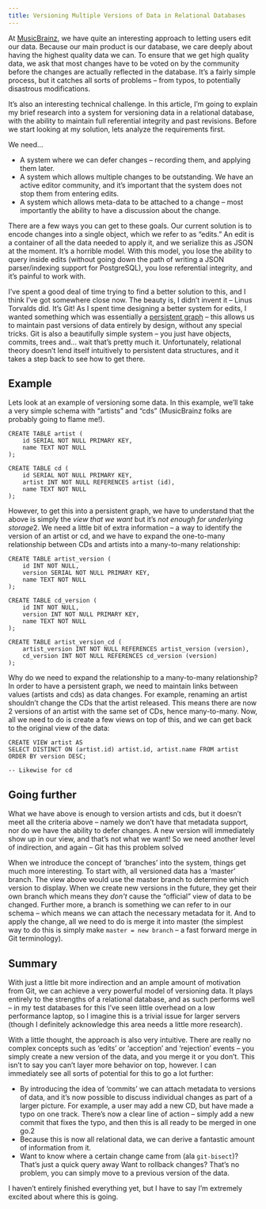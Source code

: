 ```yaml
---
title: Versioning Multiple Versions of Data in Relational Databases
---
```


At [MusicBrainz](http://musicbrainz.org/), we have quite an interesting approach
to letting users edit our data. Because our main product is our database, we
care deeply about having the highest quality data we can. To ensure that we get
high quality data, we ask that most changes have to be voted on by the community
before the changes are actually reflected in the database. It’s a fairly simple
process, but it catches all sorts of problems – from typos, to potentially
disastrous modifications.

It’s also an interesting technical challenge. In this article, I’m going to
explain my brief research into a system for versioning data in a relational
database, with the ability to maintain full referential integrity and past
revisions. Before we start looking at my solution, lets analyze the requirements
first.

We need…

- A system where we can defer changes – recording them, and applying them later.
- A system which allows multiple changes to be outstanding. We have an active
editor community, and it’s important that the system does not stop them from
entering edits.
- A system which allows meta-data to be attached to a change – most importantly
the ability to have a discussion about the change.

There are a few ways you can get to these goals. Our current solution is to
encode changes into a single object, which we refer to as “edits.” An edit is a
container of all the data needed to apply it, and we serialize this as JSON at
the moment. It’s a horrible model. With this model, you lose the ability to
query inside edits (without going down the path of writing a JSON
parser/indexing support for PostgreSQL), you lose referential integrity, and
it’s painful to work with.

I’ve spent a good deal of time trying to find a better solution to this, and I
think I’ve got somewhere close now. The beauty is, I didn’t invent it – Linus
Torvalds did. It’s Git! As I spent time designing a better system for edits, I
wanted something which was essentially a
[persistent graph](http://en.wikipedia.org/wiki/Persistent_data_structure) –
this allows us to maintain past versions of data entirely by design, without any
special tricks. Git is also a beautifully simple system – you just have objects,
commits, trees and… wait that’s pretty much it. Unfortunately, relational theory
doesn’t lend itself intuitively to persistent data structures, and it takes a
step back to see how to get there.

## Example

Lets look at an example of versioning some data. In this example, we’ll take a
very simple schema with “artists” and “cds” (MusicBrainz folks are probably
going to flame me!).

    CREATE TABLE artist (
        id SERIAL NOT NULL PRIMARY KEY,
        name TEXT NOT NULL
    );

    CREATE TABLE cd (
        id SERIAL NOT NULL PRIMARY KEY,
        artist INT NOT NULL REFERENCES artist (id),
        name TEXT NOT NULL
    );

However, to get this into a persistent graph, we have to understand that the
above is simply the *view that we want* but it’s *not enough for underlying
storage*2. We need a little bit of extra information – a way to identify the
version of an artist or cd, and we have to expand the one-to-many relationship
between CDs and artists into a many-to-many relationship:

    CREATE TABLE artist_version (
        id INT NOT NULL,
        version SERIAL NOT NULL PRIMARY KEY,
        name TEXT NOT NULL
    );

    CREATE TABLE cd_version (
        id INT NOT NULL,
        version INT NOT NULL PRIMARY KEY,
        name TEXT NOT NULL
    );

    CREATE TABLE artist_version_cd (
        artist_version INT NOT NULL REFERENCES artist_version (version),
        cd_version INT NOT NULL REFERENCES cd_version (version)
    );

Why do we need to expand the relationship to a many-to-many relationship? In
order to have a persistent graph, we need to maintain links between values
(artists and cds) as data changes. For example, renaming an artist shouldn’t
change the CDs that the artist released. This means there are now 2 versions of
an artist with the same set of CDs, hence many-to-many. Now, all we need to do
is create a few views on top of this, and we can get back to the original view
of the data:

    CREATE VIEW artist AS
    SELECT DISTINCT ON (artist.id) artist.id, artist.name FROM artist
    ORDER BY version DESC;

    -- Likewise for cd

## Going further

What we have above is enough to version artists and cds, but it doesn’t meet all
the criteria above – namely we don’t have that metadata support, nor do we have
the ability to defer changes. A new version will immediately show up in our
view, and that’s not what we want! So we need another level of indirection, and
again – Git has this problem solved

When we introduce the concept of ‘branches’ into the system, things get much
more interesting. To start with, all versioned data has a ‘master’ branch. The
view above would use the master branch to determine which version to
display. When we create new versions in the future, they get their own branch
which means they *don't* cause the “official” view of data to be changed. Further
more, a branch is something we can refer to in our schema – which means we can
attach the necessary metadata for it. And to apply the change, all we need to do
is merge it into master (the simplest way to do this is simply make `master = new
branch` – a fast forward merge in Git terminology).

## Summary

With just a little bit more indirection and an ample amount of motivation from
Git, we can achieve a very powerful model of versioning data. It plays entirely
to the strengths of a relational database, and as such performs well – in my
test databases for this I’ve seen little overhead on a low performance laptop,
so I imagine this is a trivial issue for larger servers (though I definitely
acknowledge this area needs a little more research).

With a little thought, the approach is also very intuitive. There are really no
complex concepts such as ‘edits’ or ‘acception’ and ‘rejection’ events – you
simply create a new version of the data, and you merge it or you don’t. This
isn’t to say you can’t layer more behavior on top, however. I can immediately
see all sorts of potential for this to go a lot further:

- By introducing the idea of ‘commits’ we can attach metadata to versions of
  data, and it’s now possible to discuss individual changes as part of a larger
  picture. For example, a user may add a new CD, but have made a typo on one
  track. There’s now a clear line of action – simply add a new commit that fixes
  the typo, and then this is all ready to be merged in one go.2
- Because this is now all relational data, we can derive a fantastic amount of
  information from it.
- Want to know where a certain change came from (ala `git-bisect`)? That’s just
  a quick query away Want to rollback changes? That’s no problem, you can simply
  move to a previous version of the data.

I haven’t entirely finished everything yet, but I have to say I’m extremely
excited about where this is going.
